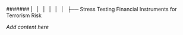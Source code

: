 ####### |   |   |   |   |   |   ├── Stress Testing Financial Instruments for Terrorism Risk

*Add content here*